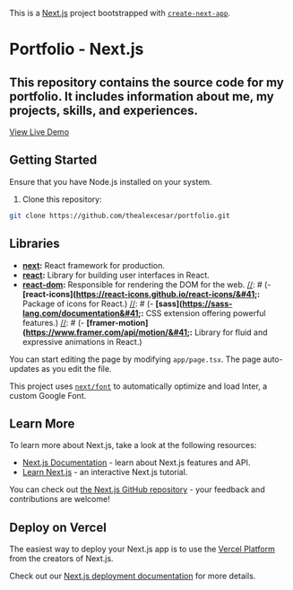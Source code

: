 This is a [Next.js](https://nextjs.org/) project bootstrapped with [`create-next-app`](https://github.com/vercel/next.js/tree/canary/packages/create-next-app).

# Portfolio - Next.js

## This repository contains the source code for my portfolio. It includes information about me, my projects, skills, and experiences.

<a href="https://alexcesar.dev" target="_blank">View Live Demo</a>

[//]: # (TODO ADD IMAGE)

## Getting Started

Ensure that you have Node.js installed on your system.

1. Clone this repository:

```bash
git clone https://github.com/thealexcesar/portfolio.git
```


## Libraries

- **[next](https://nextjs.org/docs/getting-started):** React framework for production.
- **[react](https://reactjs.org/docs/getting-started.html):** Library for building user interfaces in React.
- **[react-dom](https://reactjs.org/docs/react-dom.html):** Responsible for rendering the DOM for the web.
  [//]: # (- **[react-icons]&#40;https://react-icons.github.io/react-icons/&#41;:** Package of icons for React.)
  [//]: # (- **[sass]&#40;https://sass-lang.com/documentation&#41;:** CSS extension offering powerful features.)
  [//]: # (- **[framer-motion]&#40;https://www.framer.com/api/motion/&#41;:** Library for fluid and expressive animations in React.)



You can start editing the page by modifying `app/page.tsx`. The page auto-updates as you edit the file.

This project uses [`next/font`](https://nextjs.org/docs/basic-features/font-optimization) to automatically optimize and load Inter, a custom Google Font.

## Learn More

To learn more about Next.js, take a look at the following resources:

- [Next.js Documentation](https://nextjs.org/docs) - learn about Next.js features and API.
- [Learn Next.js](https://nextjs.org/learn) - an interactive Next.js tutorial.

You can check out [the Next.js GitHub repository](https://github.com/vercel/next.js/) - your feedback and contributions are welcome!

## Deploy on Vercel

The easiest way to deploy your Next.js app is to use the [Vercel Platform](https://vercel.com/new?utm_medium=default-template&filter=next.js&utm_source=create-next-app&utm_campaign=create-next-app-readme) from the creators of Next.js.

Check out our [Next.js deployment documentation](https://nextjs.org/docs/deployment) for more details.
